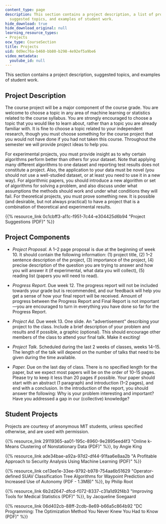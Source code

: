 ```yaml
---
content_type: page
description: This section contains a project description, a list of project components,
  suggested topics, and examples of student work.
hide_download: true
hide_download_original: null
learning_resource_types:
- Projects
ocw_type: CourseSection
title: Projects
uid: 0d9ec76a-b460-bb80-b298-4e92ef5a9be6
video_metadata:
  youtube_id: null
---
```


This section contains a project description, suggested topics, and examples of student work.

Project Description
-------------------

The course project will be a major component of the course grade. You are welcome to choose a topic in any area of machine learning or statistics related to the course syllabus. You are strongly encouraged to choose a topic that you would like to learn about, rather than a topic you are already familiar with. It is fine to choose a topic related to your independent research, though you must choose something for the course project that you would not have done if you had not taken this course. Throughout the semester we will provide project ideas to help you.

For experimental projects, you must provide insight as to why certain algorithms perform better than others for your dataset. Note that applying many different algorithms to one dataset and reporting test results does not constitute a project. Also, the application to your data must be novel (you should not use a well-studied dataset, or at least you need to use it in a new way). For algorithmic papers, you should introduce a new algorithm or set of algorithms for solving a problem, and also discuss under what assumptions the methods should work and under what conditions they will fail. For theoretical projects, you must prove something new. It is possible (and desirable, but not always practical) to have a project that is a combination of theoretical and experimental results.

{{% resource_link 0c1cbff3-a11c-f951-7c44-e304425d6b94 "Project Suggestions (PDF)" %}}

Project Components
------------------

*   _Project Proposal._ A 1–2 page proposal is due at the beginning of week 10. It should contain the following information: (1) project title, (2) 1–2 sentence description of the project, (3) importance of the project, (4) precise description of the question you are trying to answer and how you will answer it (if experimental, what data you will collect), (5) reading list (papers you will need to read).
    
*   _Progress Report._ Due week 12. The progress report will not be included towards your grade but is recommended, and our feedback will help you get a sense of how your final report will be received. Amount of progress between the Progress Report and Final Report is not important—you are encouraged to turn in everything you have done so far for the Progress Report.
    
*   _Project Ad._ Due week 13. One slide. An "advertisement" describing your project to the class. Include a brief description of your problem and results and if possible, a graphic (optional). This should encourage other members of the class to attend your final talk. Make it exciting!
    
*   _Project Talk._ Scheduled during the last 2 weeks of classes, weeks 14–15. The length of the talk will depend on the number of talks that need to be given during the time available.
    
*   _Paper._ Due on the last day of class. There is no specified length for the paper, but we expect most papers will be on the order of 10–15 pages. Please try to keep it less than 20 pages if possible. Your paper should start with an abstract (1 paragraph) and introduction (1–2 pages), and end with a conclusion. In the introduction of the report, you should answer the following: Why is your problem interesting and important? Have you addressed a gap in our (collective) knowledge?
    

Student Projects
----------------

Projects are courtesy of anonymous MIT students, unless specified otherwise, and are used with permission.

{{% resource_link 29119365-aa01-195c-8960-9e2895eed4f3 "Online k-Means Clustering of Nonstationary Data (PDF)" %}}, by Angie King

{{% resource_link ade34bae-a92a-97d2-df44-91faa6e8aa2b "A Profitable Approach to Security Analysis Using Machine Learning (PDF)" %}}

{{% resource_link ce13ee1e-33ee-9792-b978-754aa6b51629 "Operator-defined SUAV Classification Tree Algorithms for Waypoint Prediction and Increased Use of Autonomy (PDF - 1.3MB)" %}}, by Philip Root

{{% resource_link 6b2d2647-dfcd-f072-8337-c31a1d92f4b3 "Improving Tools for Medical Statistics (PDF)" %}}, by Jacqueline Soegaard

{{% resource_link 06d402cb-88ff-2cdb-8e69-b66a5c864b92 "DC Programming: The Optimization Method You Never Knew You Had to Know (PDF)" %}}